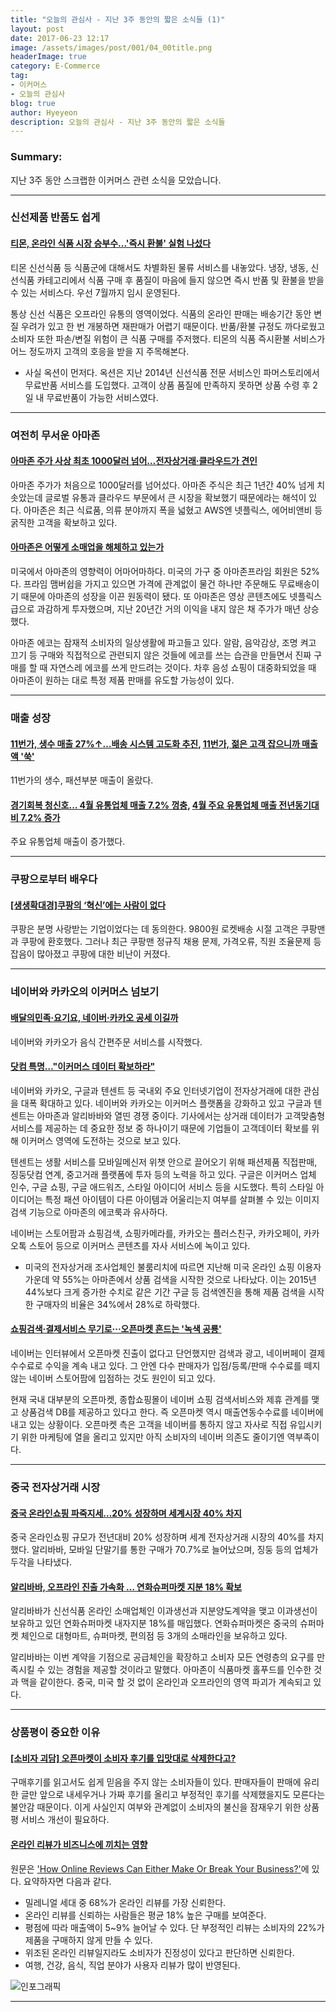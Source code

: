 ```yaml
---
title: "오늘의 관심사 - 지난 3주 동안의 짧은 소식들 (1)"
layout: post
date: 2017-06-23 12:17
image: /assets/images/post/001/04_00title.png
headerImage: true
category: E-Commerce
tag:
- 이커머스
- 오늘의 관심사
blog: true
author: Hyeyeon
description: 오늘의 관심사 - 지난 3주 동안의 짧은 소식들
---
```


### Summary:

지난 3주 동안 스크랩한 이커머스 관련 소식을 모았습니다.

---

### 신선제품 반품도 쉽게

#### [티몬, 온라인 식품 시장 승부수...'즉시 환불' 실험 나섰다](http://www.etnews.com/20170530000221)

티몬 신선식품 등 식품군에 대해서도 차별화된 물류 서비스를 내놓았다. 냉장, 냉동, 신선식품 카테고리에서 식품 구매 후 품질이 마음에 들지 않으면 즉시 반품 및 환불을 받을 수 있는 서비스다. 우선 7월까지 임시 운영된다.

통상 신선 식품은 오프라인 유통의 영역이었다. 식품의 온라인 판매는 배송기간 동안 변질 우려가 있고 한 번 개봉하면 재판매가 어렵기 때문이다. 반품/환불 규정도 까다로웠고 소비자 또한 파손/변질 위험이 큰 식품 구매를 주저했다. 티몬의 식품 즉시환불 서비스가 어느 정도까지 고객의 호응을 받을 지 주목해본다.

* 사실 옥션이 먼저다. 옥션은 지난 2014년 신선식품 전문 서비스인 파머스토리에서 무료반품 서비스를 도입했다. 고객이 상품 품질에 만족하지 못하면 상품 수령 후 2일 내 무료반품이 가능한 서비스였다.

---

### 여전히 무서운 아마존

#### [아마존 주가 사상 최초 1000달러 넘어…전자상거래·클라우드가 견인](http://www.etnews.com/20170531000386)

아마존 주가가 처음으로 1000달러를 넘어섰다. 아마존 주식은 최근 1년간 40% 넘게 치솟았는데 글로벌 유통과 클라우드 부문에서 큰 시장을 확보했기 때문에라는 해석이 있다. 아마존은 최근 식료품, 의류 분야까지 폭을 넓혔고 AWS엔 넷플릭스, 에어비앤비 등 굵직한 고객을 확보하고 있다.

#### [아마존은 어떻게 소매업을 해체하고 있는가](http://ppss.kr/archives/116622)

미국에서 아마존의 영향력이 어마어마하다. 미국의 가구 중 아마존프라임 회원은 52%다. 프라임 맴버쉽을 가지고 있으면 가격에 관계없이 물건 하나만 주문해도 무료배송이기 때문에 아마존의 성장을 이끈 원동력이 됐다. 또 아마존은 영상 콘텐츠에도 넷플릭스 급으로 과감하게 투자했으며, 지난 20년간 거의 이익을 내지 않은 채 주가가 매년 상승했다.

아마존 에코는 잠재적 소비자의 일상생활에 파고들고 있다. 알람, 음악감상, 조명 켜고 끄기 등 구매와 직접적으로 관련되지 않은 것들에 에코를 쓰는 습관을 만들면서 진짜 구매를 할 때 자연스레 에코를 쓰게 만드려는 것이다. 차후 음성 쇼핑이 대중화되었을 때 아마존이 원하는 대로 특정 제품 판매를 유도할 가능성이 있다.

---

### 매출 성장

#### [11번가, 생수 매출 27%↑…배송 시스템 고도화 추진](http://www.metroseoul.co.kr/news/newsview?newscd=2017053100022), [11번가, 젊은 고객 잡으니까 매출액 '쑥'](http://news.mk.co.kr/newsRead.php?&year=2017&no=361107)

11번가의 생수, 패션부분 매출이 올랐다.

#### [경기회복 청신호... 4월 유통업체 매출 7.2% 껑충](http://www.whitepaper.co.kr/news/articleView.html?idxno=86402), [4월 주요 유통업체 매출 전년동기대비 7.2% 증가](http://www.korea.kr/policy/pressReleaseView.do?newsId=156206701)

주요 유통업체 매출이 증가했다.

---

### 쿠팡으로부터 배우다

#### [[생생확대경]쿠팡의 ‘혁신’에는 사람이 없다](http://www.edaily.co.kr/news/NewsRead.edy?SCD=JC21&newsid=01167686615934168&DCD=A00302)

쿠팡은 분명 사랑받는 기업이었다는 데 동의한다. 9800원 로켓배송 시절 고객은 쿠팡맨과 쿠팡에 환호했다. 그러나 최근 쿠팡맨 정규직 채용 문제, 가격오류, 직원 조율문제 등 잡음이 많아졌고 쿠팡에 대한 비난이 커졌다.

---

### 네이버와 카카오의 이커머스 넘보기

#### [배달의민족·요기요, 네이버·카카오 공세 이길까](http://www.zdnet.co.kr/news/news_view.asp?artice_id=20170531121531)

네이버와 카카오가 음식 간편주문 서비스를 시작했다.

#### [닷컴 특명…"이커머스 데이터 확보하라"](http://www.zdnet.co.kr/news/news_view.asp?artice_id=20170605155118)

네이버와 카카오, 구글과 텐센트 등 국내외 주요 인터넷기업이 전자상거래에 대한 관심을 대폭 확대하고 있다. 네이버와 카카오는 이커머스 플랫폼을 강화하고 있고 구글과 텐센트는 아마존과 알리바바와 열띤 경쟁 중이다. 기사에서는 상거래 데이터가 고객맞춤형 서비스를 제공하는 데 중요한 정보 중 하나이기 때문에 기업들이 고객데이터 확보를 위해 이커머스 영역에 도전하는 것으로 보고 있다.

텐센트는 생활 서비스를 모바일메신저 위챗 안으로 끌어오기 위해 패션제품 직접판매, 징둥닷컴 연계, 중고거래 플랫폼에 투자 등의 노력을 하고 있다. 구글은 이커머스 업체 인수, 구글 쇼핑, 구글 애드워즈, 스타일 아이디어 서비스 등을 시도했다. 특히 스타일 아이디어는 특정 패션 아이템이 다른 아이템과 어울리는지 여부를 살펴볼 수 있는 이미지 검색 기능으로 아마존의 에코룩과 유사하다.

네이버는 스토어팜과 쇼핑검색, 쇼핑카메라를, 카카오는 플러스친구, 카카오페이, 카카오톡 스토어 등으로 이커머스 콘텐츠를 자사 서비스에 녹이고 있다.

* 미국의 전자상거래 조사업체인 불룸리치에 따르면 지난해 미국 온라인 쇼핑 이용자 가운데 약 55%는 아마존에서 상품 검색을 시작한 것으로 나타났다. 이는 2015년 44%보다 크게 증가한 수치로 같은 기간 구글 등 검색엔진을 통해 제품 검색을 시작한 구매자의 비율은 34%에서 28%로 하락했다.

#### [쇼핑검색·결제서비스 무기로···오픈마켓 흔드는 '녹색 공룡'](http://www.edaily.co.kr/news/newspath.asp?newsid=01157846615959424)

네이버는 인터뷰에서 오픈마켓 진출이 없다고 단언했지만 검색과 광고, 네이버페이 결제 수수료로 수익을 계속 내고 있다. 그 안엔 다수 판매자가 입점/등록/판매 수수료를 떼지 않는 네이버 스토어팜에 입점하는 것도 원인이 되고 있다.

현재 국내 대부분의 오픈마켓, 종합쇼핑몰이 네이버 쇼핑 검색서비스와 제휴 관계를 맺고 상품검색 DB를 제공하고 있다고 한다. 즉 오픈마켓 역시 매출연동수수료를 네이버에 내고 있는 상황이다. 오픈마켓 측은 고객을 네이버를 통하지 않고 자사로 직접 유입시키기 위한 마케팅에 열을 올리고 있지만 아직 소비자의 네이버 의존도 줄이기엔 역부족이다.

---

### 중국 전자상거래 시장

#### [중국 온라인쇼핑 파죽지세…20% 성장하며 세계시장 40% 차지](http://www.etnews.com/20170530000280)

중국 온라인쇼핑 규모가 전년대비 20% 성장하며 세계 전자상거래 시장의 40%를 차지했다. 알리바바, 모바일 단말기를 통한 구매가 70.7%로 늘어났으며, 징둥 등의 업체가 두각을 나타냈다.

#### [알리바바, 오프라인 진출 가속화 … 연화슈퍼마켓 지분 18% 확보](http://platum.kr/archives/81743)

알리바바가 신선식품 온라인 소매업체인 이과생선과 지분양도계약을 맺고 이과생선이 보유하고 있던 연화슈퍼마켓 내자지분 18%를 매입했다. 연화슈퍼마켓은 중국의 슈퍼마켓 체인으로 대형마트, 슈퍼마켓, 편의점 등 3개의 소매라인을 보유하고 있다.

알리바바는 이번 계약을 기점으로 공급체인을 확장하고 소비자 모든 연령층의 요구를 만족시킬 수 있는 경험을 제공할 것이라고 말했다. 아마존이 식품마켓 홀푸드를 인수한 것과 맥을 같이한다. 중국, 미국 할 것 없이 온라인과 오프라인의 영역 파괴가 계속되고 있다.

---

### 상품평이 중요한 이유

#### [[소비자 괴담] 오픈마켓이 소비자 후기를 입맛대로 삭제한다고?](http://www.consumernews.co.kr/?mod=news&act=articleView&idxno=518453)

구매후기를 읽고서도 쉽게 믿음을 주지 않는 소비자들이 있다. 판매자들이 판매에 유리한 글만 앞으로 내세우거나 가짜 후기를 올리고 부정적인 후기를 삭제했을지도 모른다는 불안감 때문이다. 이게 사실인지 여부와 관계없이 소비자의 불신을 잠재우기 위한 상품평 서비스 개선이 필요하다.

#### [온라인 리뷰가 비즈니스에 끼치는 영향](http://ppss.kr/archives/116340)

원문은 ['How Online Reviews Can Either Make Or Break Your Business?'](https://websitebuilder.org/resources/online-reviews-infographic/)에 있다. 요약하자면 다음과 같다.

* 밀레니얼 세대 중 68%가 온라인 리뷰를 가장 신뢰한다.
* 온라인 리뷰를 신뢰하는 사람들은 평균 18% 높은 구매를 보여준다.
* 평점에 따라 매출액이 5~9% 늘어날 수 있다. 단 부정적인 리뷰는 소비자의 22%가 제품을 구매하지 않게 만들 수 있다.
* 위조된 온라인 리뷰일지라도 소비자가 진정성이 있다고 판단하면 신뢰한다.
* 여행, 건강, 음식, 직업 분야가 사용자 리뷰가 많이 반영된다.

![인포그래픽](https://websitebuilder.org/resources/wp-content/uploads/2017/02/onlinereview-infographic-by-websitebuilder.org_-1.jpg)

---
